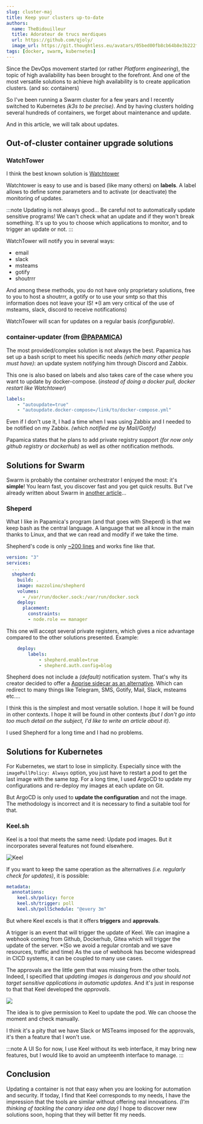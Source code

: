 ```yaml
---
slug: cluster-maj
title: Keep your clusters up-to-date
authors:
  name: TheBidouilleur
  title: Adorateur de trucs merdiques
  url: https://github.com/qjoly/
  image_url: https://git.thoughtless.eu/avatars/05bed00fb8cb64b8e3b222f797bcd3d8
tags: [docker, swarm, kubernetes]
---
```


Since the DevOps movement started (or rather *Platform engineering*), the topic of high availability has been brought to the forefront. And one of the most versatile solutions to achieve high availability is to create application clusters. (and so: containers)

So I've been running a Swarm cluster for a few years and I recently switched to Kubernetes *(k3s to be precise)*. And by having clusters holding several hundreds of containers, we forget about maintenance and update.

And in this article, we will talk about updates.

## Out-of-cluster container upgrade solutions

### WatchTower

I think the best known solution is [Watchtower](https://containrrr.dev/watchtower/)

Watchtower is easy to use and is based (like many others) on **labels**. A label allows to define some parameters and to activate (or deactivate) the monitoring of updates.

:::note Updating is not always good...
Be careful not to automatically update sensitive programs! We can't check what an update and if they won't break something.
It's up to you to choose which applications to monitor, and to trigger an update or not.
:::

WatchTower will notify you in several ways:

- email
- slack
- msteams
- gotify
- shoutrrr

And among these methods, you do not have only proprietary solutions, free to you to host a shoutrrr, a gotify or to use your smtp so that this information does not leave your IS! *(I am very critical of the use of msteams, slack, discord to receive notifications)

WatchTower will scan for updates on a regular basis *(configurable)*.

### container-updater (from [@PAPAMICA](https://github.com/PAPAMICA))

The most provided/complex solution is not always the best. Papamica has set up a bash script to meet his specific needs *(which many other people must have)*: an update system notifying him through Discord and Zabbix.

This one is also based on labels and also takes care of the case where you want to update by docker-compose. (*instead of doing a docker pull, docker restart like Watchtower*)

```yaml
labels:
    - "autoupdate=true"
    - "autoupdate.docker-compose=/link/to/docker-compose.yml"
```

Even if I don't use it, I had a time when I was using Zabbix and I needed to be notified on my Zabbix. *(which notified me by Mail/Gotify)*

Papamica states that he plans to add private registry support *(for now only github registry or dockerhub)* as well as other notification methods.

## Solutions for Swarm

Swarm is probably the container orchestrator I enjoyed the most: it's ****simple****! You learn fast, you discover fast and you get quick results.
But I've already written about Swarm in [another article](/blog/presentation-docker-swarm/)...

### Sheperd

What I like in Papamica's program (and that goes with Sheperd) is that we keep bash as the central language. A language that we all know in the main thanks to Linux, and that we can read and modify if we take the time.

Shepherd's code is only [~200 lines](https://github.com/djmaze/shepherd/blob/master/shepherd) and works fine like that.

```yaml
version: "3"
services:
  ...
  shepherd:
    build: .
    image: mazzolino/shepherd
    volumes:
      - /var/run/docker.sock:/var/run/docker.sock
    deploy:
      placement:
        constraints:
        - node.role == manager
```

This one will accept several private registers, which gives a nice advantage compared to the other solutions presented.
Example:

```yaml
    deploy:
        labels:
            - shepherd.enable=true
            - shepherd.auth.config=blog
```

Shepherd does not include a *(default)* notification system. That's why its creator decided to offer a [Apprise sidecar as an alternative](https://github.com/djmaze/shepherd/blob/master/docker-compose.apprise.yml). Which can redirect to many things like Telegram, SMS, Gotify, Mail, Slack, msteams etc....

I think this is the simplest and most versatile solution. I hope it will be found in other contexts. I hope it will be found in other contexts *(but I don't go into too much detail on the subject, I'd like to write an article about it)*.

I used Shepherd for a long time and I had no problems.

## Solutions for Kubernetes

For Kubernetes, we start to lose in simplicity. Especially since with the `imagePullPolicy: Always` option, you just have to restart a pod to get the last image with the same *tag*.
For a long time, I used ArgoCD to update my configurations and re-deploy my images at each update on Git.

But ArgoCD is only used to **update the configuration** and not the image. The methodology is incorrect and it is necessary to find a suitable tool for that.

### Keel.sh

Keel is a tool that meets the same need: Update pod images. But it incorporates several features not found elsewhere.

![Keel](https://keel.sh/img/keel_high_level.png)

If you want to keep the same operation as the alternatives *(i.e. regularly check for updates)*, it is possible:

```yaml
metadata:
  annotations:
    keel.sh/policy: force
    keel.sh/trigger: poll
    keel.sh/pollSchedule: "@every 3m"
```
But where Keel excels is that it offers **triggers** and **approvals**.

A trigger is an event that will trigger the update of Keel. We can imagine a webhook coming from Github, Dockerhub, Gitea which will trigger the update of the server. *(So we avoid a regular crontab and we save resources, traffic and time)
As the use of webhook has become widespread in CICD systems, it can be coupled to many use cases.

The approvals are the little gem that was missing from the other tools. Indeed, I specified that *updating images is dangerous and you should not target sensitive applications in automatic updates*. And it's just in response to that that Keel developed the *approvals*.

![](https://keel.sh/img/docs/approvals.png)

The idea is to give permission to Keel to update the pod. We can choose the moment and check manually.

I think it's a pity that we have Slack or MSTeams imposed for the approvals, it's then a feature that I won't use.

:::note A UI
So for now, I use Keel without its web interface, it may bring new features, but I would like to avoid an umpteenth interface to manage.
:::

## Conclusion

Updating a container is not that easy when you are looking for automation and security. If today, I find that Keel corresponds to my needs, I have the impression that the tools are similar without offering real innovations. *(I'm thinking of tackling the canary idea one day)*
I hope to discover new solutions soon, hoping that they will better fit my needs.
